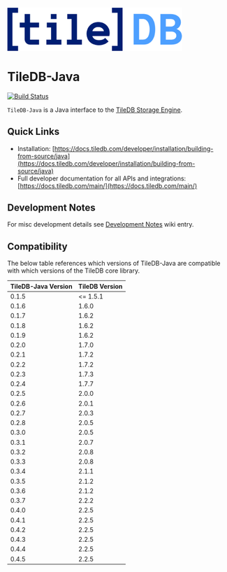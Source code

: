<a href="https://tiledb.com"><img src="https://github.com/TileDB-Inc/TileDB/raw/dev/doc/source/_static/tiledb-logo_color_no_margin_@4x.png" alt="TileDB logo" width="400"></a>

# TileDB-Java
[![Build Status](https://dev.azure.com/TileDB-Inc/CI/_apis/build/status/TileDB-Inc.TileDB-Java?branchName=master)](https://dev.azure.com/TileDB-Inc/CI/_build/latest?definitionId=21&branchName=master)

`TileDB-Java` is a Java interface to the [TileDB Storage Engine](https://github.com/TileDB-Inc/TileDB).

## Quick Links

- Installation: [https://docs.tiledb.com/developer/installation/building-from-source/java](https://docs.tiledb.com/developer/installation/building-from-source/java)
- Full developer documentation for all APIs and integrations: [https://docs.tiledb.com/main/](https://docs.tiledb.com/main/)

## Development Notes

For misc development details see [Development Notes](https://github.com/TileDB-Inc/TileDB-Java/wiki/Developer-Notes) wiki entry.

## Compatibility

The below table references which versions of TileDB-Java are compatible with which versions of the TileDB core library.

|TileDB-Java Version|TileDB Version|
|-----------------|--------------|
| 0.1.5 | <= 1.5.1 |
| 0.1.6 | 1.6.0    |
| 0.1.7 | 1.6.2    |
| 0.1.8 | 1.6.2    |
| 0.1.9 | 1.6.2    |
| 0.2.0 | 1.7.0    |
| 0.2.1 | 1.7.2    |
| 0.2.2 | 1.7.2    |
| 0.2.3 | 1.7.3    |
| 0.2.4 | 1.7.7    |
| 0.2.5 | 2.0.0    |
| 0.2.6 | 2.0.1    |
| 0.2.7 | 2.0.3    |
| 0.2.8 | 2.0.5    |
| 0.3.0 | 2.0.5    |
| 0.3.1 | 2.0.7    |
| 0.3.2 | 2.0.8    |
| 0.3.3 | 2.0.8    |
| 0.3.4 | 2.1.1    |
| 0.3.5 | 2.1.2    |
| 0.3.6 | 2.1.2    |
| 0.3.7 | 2.2.2    |
| 0.4.0 | 2.2.5    |
| 0.4.1 | 2.2.5    |
| 0.4.2 | 2.2.5    |
| 0.4.3 | 2.2.5    |
| 0.4.4 | 2.2.5    |
| 0.4.5 | 2.2.5    |

